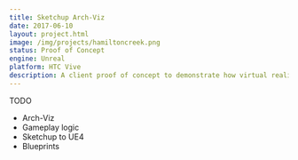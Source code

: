 ```yaml
---
title: Sketchup Arch-Viz
date: 2017-06-10
layout: project.html
image: /img/projects/hamiltoncreek.png
status: Proof of Concept
engine: Unreal
platform: HTC Vive
description: A client proof of concept to demonstrate how virtual reality can be used for real-time interactive architectural visualization.
---
```


TODO

- Arch-Viz
- Gameplay logic
- Sketchup to UE4
- Blueprints
